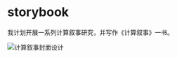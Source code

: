 # storybook

我计划开展一系列计算叙事研究，并写作《计算叙事》一书。

![计算叙事封面设计](https://user-images.githubusercontent.com/543384/195963998-5bf63724-99f2-4934-a709-84500d5e705e.jpg)
